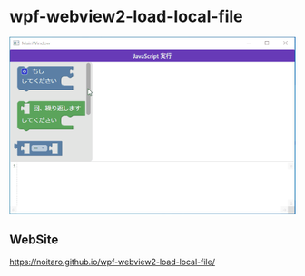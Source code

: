 # wpf-webview2-load-local-file
![](wpf-webview2-load-local-file.gif)
## WebSite
https://noitaro.github.io/wpf-webview2-load-local-file/
